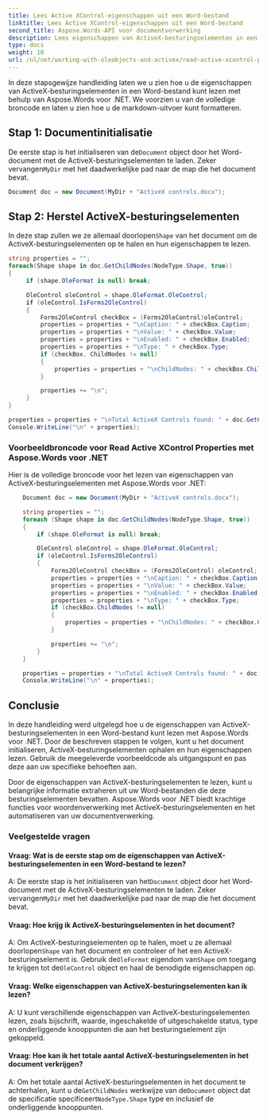 ```yaml
---
title: Lees Active XControl-eigenschappen uit een Word-bestand
linktitle: Lees Active XControl-eigenschappen uit een Word-bestand
second_title: Aspose.Words-API voor documentverwerking
description: Lees eigenschappen van ActiveX-besturingselementen in een Word-bestand met Aspose.Words voor .NET.
type: docs
weight: 10
url: /nl/net/working-with-oleobjects-and-activex/read-active-xcontrol-properties/
---
```


In deze stapsgewijze handleiding laten we u zien hoe u de eigenschappen van ActiveX-besturingselementen in een Word-bestand kunt lezen met behulp van Aspose.Words voor .NET. We voorzien u van de volledige broncode en laten u zien hoe u de markdown-uitvoer kunt formatteren.

## Stap 1: Documentinitialisatie

 De eerste stap is het initialiseren van de`Document` object door het Word-document met de ActiveX-besturingselementen te laden. Zeker vervangen`MyDir` met het daadwerkelijke pad naar de map die het document bevat.

```csharp
Document doc = new Document(MyDir + "ActiveX controls.docx");
```

## Stap 2: Herstel ActiveX-besturingselementen

 In deze stap zullen we ze allemaal doorlopen`Shape` van het document om de ActiveX-besturingselementen op te halen en hun eigenschappen te lezen.

```csharp
string properties = "";
foreach(Shape shape in doc.GetChildNodes(NodeType.Shape, true))
{
     if (shape.OleFormat is null) break;

     OleControl oleControl = shape.OleFormat.OleControl;
     if (oleControl.IsForms2OleControl)
     {
         Forms2OleControl checkBox = (Forms2OleControl)oleControl;
         properties = properties + "\nCaption: " + checkBox.Caption;
         properties = properties + "\nValue: " + checkBox.Value;
         properties = properties + "\nEnabled: " + checkBox.Enabled;
         properties = properties + "\nType: " + checkBox.Type;
         if (checkBox. ChildNodes != null)
         {
             properties = properties + "\nChildNodes: " + checkBox.ChildNodes;
         }

         properties += "\n";
     }
}

properties = properties + "\nTotal ActiveX Controls found: " + doc.GetChildNodes(NodeType.Shape, true).Count;
Console.WriteLine("\n" + properties);
```

### Voorbeeldbroncode voor Read Active XControl Properties met Aspose.Words voor .NET

Hier is de volledige broncode voor het lezen van eigenschappen van ActiveX-besturingselementen met Aspose.Words voor .NET:

```csharp
	Document doc = new Document(MyDir + "ActiveX controls.docx");

	string properties = "";
	foreach (Shape shape in doc.GetChildNodes(NodeType.Shape, true))
	{
		if (shape.OleFormat is null) break;

		OleControl oleControl = shape.OleFormat.OleControl;
		if (oleControl.IsForms2OleControl)
		{
			Forms2OleControl checkBox = (Forms2OleControl) oleControl;
			properties = properties + "\nCaption: " + checkBox.Caption;
			properties = properties + "\nValue: " + checkBox.Value;
			properties = properties + "\nEnabled: " + checkBox.Enabled;
			properties = properties + "\nType: " + checkBox.Type;
			if (checkBox.ChildNodes != null)
			{
				properties = properties + "\nChildNodes: " + checkBox.ChildNodes;
			}

			properties += "\n";
		}
	}

	properties = properties + "\nTotal ActiveX Controls found: " + doc.GetChildNodes(NodeType.Shape, true).Count;
	Console.WriteLine("\n" + properties);
```

## Conclusie

In deze handleiding werd uitgelegd hoe u de eigenschappen van ActiveX-besturingselementen in een Word-bestand kunt lezen met Aspose.Words voor .NET. Door de beschreven stappen te volgen, kunt u het document initialiseren, ActiveX-besturingselementen ophalen en hun eigenschappen lezen. Gebruik de meegeleverde voorbeeldcode als uitgangspunt en pas deze aan uw specifieke behoeften aan.

Door de eigenschappen van ActiveX-besturingselementen te lezen, kunt u belangrijke informatie extraheren uit uw Word-bestanden die deze besturingselementen bevatten. Aspose.Words voor .NET biedt krachtige functies voor woordenverwerking met ActiveX-besturingselementen en het automatiseren van uw documentverwerking.

### Veelgestelde vragen

#### Vraag: Wat is de eerste stap om de eigenschappen van ActiveX-besturingselementen in een Word-bestand te lezen?

 A: De eerste stap is het initialiseren van het`Document` object door het Word-document met de ActiveX-besturingselementen te laden. Zeker vervangen`MyDir` met het daadwerkelijke pad naar de map die het document bevat.

#### Vraag: Hoe krijg ik ActiveX-besturingselementen in het document?

 A: Om ActiveX-besturingselementen op te halen, moet u ze allemaal doorlopen`Shape` van het document en controleer of het een ActiveX-besturingselement is. Gebruik de`OleFormat` eigendom van`Shape` om toegang te krijgen tot de`OleControl` object en haal de benodigde eigenschappen op.

#### Vraag: Welke eigenschappen van ActiveX-besturingselementen kan ik lezen?

A: U kunt verschillende eigenschappen van ActiveX-besturingselementen lezen, zoals bijschrift, waarde, ingeschakelde of uitgeschakelde status, type en onderliggende knooppunten die aan het besturingselement zijn gekoppeld.

#### Vraag: Hoe kan ik het totale aantal ActiveX-besturingselementen in het document verkrijgen?

 A: Om het totale aantal ActiveX-besturingselementen in het document te achterhalen, kunt u de`GetChildNodes` werkwijze van de`Document` object dat de specificatie specificeert`NodeType.Shape` type en inclusief de onderliggende knooppunten.
